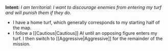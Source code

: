 **Intent:** *I am territorial: I want to discourage enemies from entering my turf and will punish them if they do.*

* I have a home turf, which generally corresponds to my starting half of the map.
* I follow a [[Cautious|Cautious]] AI until an opposing figure enters my turf.  I then switch to [[Aggressive|Aggressive]] for the remainder of the mission.
